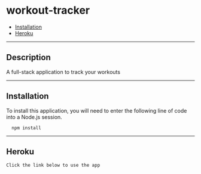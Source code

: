 # workout-tracker

 
    

  * [Installation](#installation)
  * [Heroku](#Heroku)
  
  
  ------------------------------------
  
  ## Description
  
  A full-stack application to track your workouts
  
  
  ------------------------------------
  
  ## Installation
  
  To install this application, you will need to enter the following line of code into a Node.js session.  
      
      npm install
  
  
  ------------------------------------
  
  ## Heroku
  
    Click the link below to use the app

    
      


  
  
  

